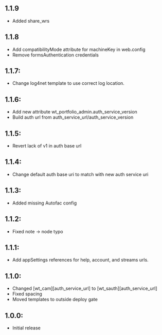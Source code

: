 ## 1.1.9
* Added share_wrs
## 1.1.8
* Add compatibilityMode attribute for machineKey in web.config
* Remove formsAuthentication credentials

## 1.1.7:
* Change log4net template to use correct log location.

## 1.1.6:
* Add new attribute wt_portfolio_admin.auth_service_version
* Build auth url from auth_service_url/auth_service_version

## 1.1.5:
* Revert lack of v1 in auth base url

## 1.1.4:
* Change default auth base uri to match with new auth service uri

## 1.1.3:
* Added missing Autofac config

## 1.1.2:
* Fixed note -> node typo

## 1.1.1:
* Add appSettings references for help, account, and streams urls.

## 1.1.0:
* Changed [wt_cam][auth_service_url] to [wt_sauth][auth_service_url]
* Fixed spacing
* Moved templates to outside deploy gate

## 1.0.0:
* Initial release
